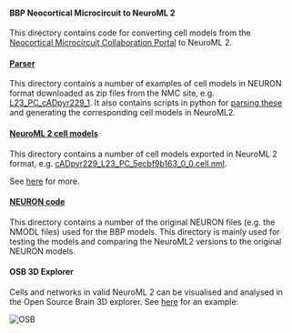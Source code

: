 #### BBP Neocortical Microcircuit to NeuroML 2

This directory contains code for converting cell models from the [Neocortical Microcircuit Collaboration Portal](https://bbp.epfl.ch/nmc-portal/microcircuit)
to NeuroML 2.

#### [Parser](parser)

This directory contains a number of examples of cell models in NEURON format downloaded as zip files from the NMC site, e.g. 
[L23_PC_cADpyr229_1](parser/L23_PC_cADpyr229_1). It also contains scripts in python for [parsing these](parser/ParseAll.py) 
and generating the corresponding cell models in NeuroML2.


#### [NeuroML 2 cell models](NeuroML2)

This directory contains a number of cell models exported in NeuroML 2 format, e.g. 
[cADpyr229_L23_PC_5ecbf9b163_0_0.cell.nml](https://github.com/OpenSourceBrain/BlueBrainProjectShowcase/blob/master/NMC/NeuroML2/cADpyr229_L23_PC_5ecbf9b163_0_0.cell.nml).

See [here](https://github.com/OpenSourceBrain/BlueBrainProjectShowcase/blob/master/NMC/NeuroML2/README.md) for more.


#### [NEURON code](NEURON)

This directory contains a number of the original NEURON files (e.g. the NMODL files) used for the BBP models. This directory 
is mainly used for testing the models and comparing the NeuroML2 versions to the original NEURON models.


#### OSB 3D Explorer

Cells and networks in valid NeuroML 2 can be visualised and analysed in the Open Source Brain 3D explorer. See 
[here](http://opensourcebrain.org/projects/blue-brain-project-showcase/repository/revisions/master/show/NMC/NeuroML2?explorer=https%3A%2F%2Fraw.githubusercontent.com%2FOpenSourceBrain%2FBlueBrainProjectShowcase%2Fmaster%2FNMC%2FNeuroML2%2FcADpyr232_L5_TTPC1_0fb1ca4724_0_0.cell.nml) for an example:


![OSB](https://raw.githubusercontent.com/OpenSourceBrain/BlueBrainProjectShowcase/master/NMC/NeuroML2/images/OSB.jpg)


